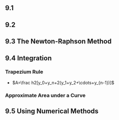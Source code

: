 ## 9.1

## 9.2

## 9.3 The Newton-Raphson Method

## 9.4 Integration

### Trapezium Rule

* $A=\frac h2[y_0+y_n+2(y_1+y_2+\cdots+y_{n-1})]$

### Approximate Area under a Curve

## 9.5 Using Numerical Methods